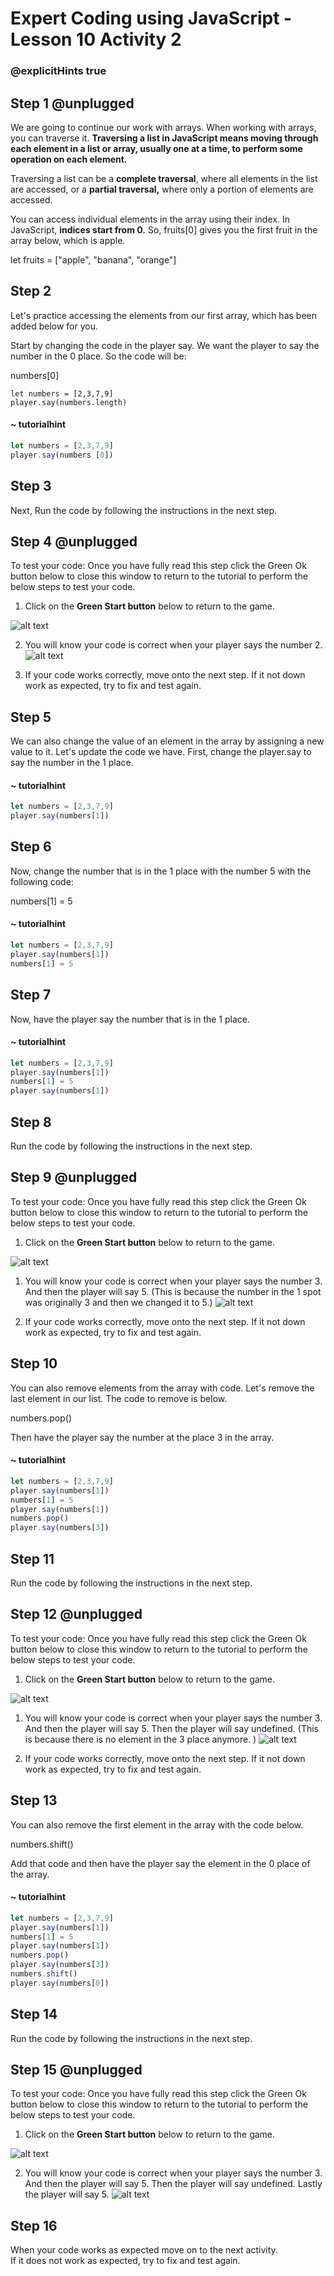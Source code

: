 # Expert Coding using JavaScript - Lesson 10 Activity 2

### @explicitHints true

## Step 1 @unplugged
We are going to continue our work with arrays. When working with arrays, you can traverse it.  **Traversing a list in JavaScript means moving through each element in a list or array, usually one at a time, to perform some operation on each element.**

Traversing a list can be a **complete traversal**, where all elements in the list are accessed, or a **partial traversal,** where only a portion of elements are accessed. 

 You can access individual elements in the array using their index. In JavaScript, **indices start from 0.** So, fruits[0] gives you the first fruit in the array below, which is apple. 

let fruits = ["apple", "banana", "orange"]

## Step 2
Let's practice accessing the elements from our first array, which has been added below for you. 

Start by changing the code in the player say.  We want the player to say the number in the 0 place.  So the code will be:

numbers[0]

```template
let numbers = [2,3,7,9]
player.say(numbers.length)

```

#### ~ tutorialhint

```javascript
let numbers = [2,3,7,9]
player.say(numbers [0])
```

## Step 3
Next, Run the code by following the instructions in the next step.


## Step 4 @unplugged
To test your code:
Once you have fully read this step click the Green Ok button below to close this window to return to the tutorial to perform the below steps to test your code.

1. Click on the **Green Start button** below to return to the game.



![alt text](https://expertjs.codingcredentials.com/Lesson1/1.1/1.JPG?raw=true  "Start")

2.  You will know your code is correct when your player says the number 2.  
   ![alt text](https://expertjs.codingcredentials.com/Lesson10/10.2/10.2.png?raw=true  "code")

3.  If your code works correctly, move onto the next step. If it not down work as expected, try to fix and test again.


## Step 5
We can also change the value of an element in the array by assigning a new value to it. Let's update the code we have.  First, change the player.say to say the number in the 1 place.  


#### ~ tutorialhint

```javascript
let numbers = [2,3,7,9]
player.say(numbers[1])
```

## Step 6
Now, change the number that is in the 1 place with the number 5 with the following code:

numbers[1] = 5

#### ~ tutorialhint

```javascript
let numbers = [2,3,7,9]
player.say(numbers[1])
numbers[1] = 5
```

## Step 7
Now, have the player say the number that is in the 1 place. 


#### ~ tutorialhint

```javascript
let numbers = [2,3,7,9]
player.say(numbers[1])
numbers[1] = 5
player.say(numbers[1])
```


## Step 8

Run the code by following the instructions in the next step.


## Step 9 @unplugged
To test your code:
Once you have fully read this step click the Green Ok button below to close this window to return to the tutorial to perform the below steps to test your code.

1. Click on the **Green Start button** below to return to the game.



![alt text](https://expertjs.codingcredentials.com/Lesson1/1.1/1.JPG?raw=true  "Start")

1.  You will know your code is correct when your player says the number 3. And then the player will say 5. (This is because the number in the 1 spot was originally 3 and then we changed it to 5.)
   ![alt text](https://expertjs.codingcredentials.com/Lesson10/10.2/10.2a.png?raw=true  "code")

2.  If your code works correctly, move onto the next step. If it not down work as expected, try to fix and test again.

## Step 10
You can also remove elements from the array with code.  Let's remove the last element in our list. The code to remove is below. 

numbers.pop()

Then have the player say the number at the place 3 in the array. 
#### ~ tutorialhint

```javascript
let numbers = [2,3,7,9]
player.say(numbers[1])
numbers[1] = 5
player.say(numbers[1])
numbers.pop()
player.say(numbers[3])
```
## Step 11

Run the code by following the instructions in the next step.


## Step 12 @unplugged
To test your code:
Once you have fully read this step click the Green Ok button below to close this window to return to the tutorial to perform the below steps to test your code.

1. Click on the **Green Start button** below to return to the game.



![alt text](https://expertjs.codingcredentials.com/Lesson1/1.1/1.JPG?raw=true  "Start")

1.  You will know your code is correct when your player says the number 3. And then the player will say 5. Then the player will say undefined. (This is because there is no element in the 3 place anymore. )
    ![alt text](https://expertjs.codingcredentials.com/Lesson10/10.2/10.2b.png?raw=true  "code")

2.  If your code works correctly, move onto the next step. If it not down work as expected, try to fix and test again.

## Step 13
You can also remove the first element in the array with the code below. 

numbers.shift()

Add that code and then have the player say the element in the 0 place of the array. 

#### ~ tutorialhint

```javascript
let numbers = [2,3,7,9]
player.say(numbers[1])
numbers[1] = 5
player.say(numbers[1])
numbers.pop()
player.say(numbers[3])
numbers.shift()
player.say(numbers[0])
```

## Step 14
Run the code by following the instructions in the next step.


## Step 15 @unplugged
To test your code:
Once you have fully read this step click the Green Ok button below to close this window to return to the tutorial to perform the below steps to test your code.

1. Click on the **Green Start button** below to return to the game.



![alt text](https://expertjs.codingcredentials.com/Lesson1/1.1/1.JPG?raw=true  "Start")

2.  You will know your code is correct when your player says the number 3. And then the player will say 5. Then the player will say undefined. Lastly the player will say 5. 
    ![alt text](https://expertjs.codingcredentials.com/Lesson10/10.2/10.2c.png?raw=true  "code")

## Step 16
When your code works as expected move on to the next activity.  
If it does not work as expected, try to fix and test again.
